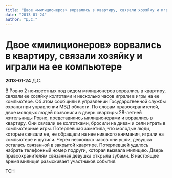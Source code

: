 ```yaml
---
title: "Двое «милиционеров» ворвались в квартиру, связали хозяйку и играли на ее компьютере"
date: "2013-01-24"
author: "Д.С."
---
```


# Двое «милиционеров» ворвались в квартиру, связали хозяйку и играли на ее компьютере

**2013-01-24** Д.С.

В Ровно 2 неизвестных под видом милиционеров ворвались в квартиру, связали ее хозяйку колготами и несколько часов играли в игры на ее компьютере. Об этом сообщили в управлении Государственной службы охраны при управлении МВД области. По словам правоохранителей, двое молодых людей позвонили в дверь квартиры 28-летней жительницы Ровно, представились милиционерами и ворвались в квартиру. Они связали ее колготками, бросили на диван и сели играть в компьютерные игры. Потерпевшая заметила, что молодые люди, которые связали ее, не обращали на нее никакого внимания, играли на компьютере и шутили. Через несколько часов они ушли, девушка осталась связанной в закрытой квартире. Потерпевшей удалось набрать телефонный номер подруги, которая вызвала милицию. Дверь правоохранителям связанная девушка открыла зубами. В настоящее время милиция разыскивает участников события.



ТСН